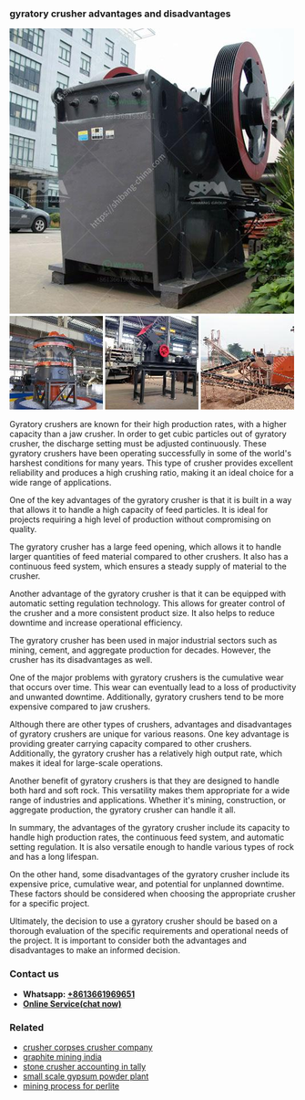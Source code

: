<h3>gyratory crusher advantages and disadvantages</h3><img src='1706755870.jpg' alt=''><p>Gyratory crushers are known for their high production rates, with a higher capacity than a jaw crusher. In order to get cubic particles out of gyratory crusher, the discharge setting must be adjusted continuously. These gyratory crushers have been operating successfully in some of the world's harshest conditions for many years. This type of crusher provides excellent reliability and produces a high crushing ratio, making it an ideal choice for a wide range of applications.</p><p>One of the key advantages of the gyratory crusher is that it is built in a way that allows it to handle a high capacity of feed particles. It is ideal for projects requiring a high level of production without compromising on quality.</p><p>The gyratory crusher has a large feed opening, which allows it to handle larger quantities of feed material compared to other crushers. It also has a continuous feed system, which ensures a steady supply of material to the crusher.</p><p>Another advantage of the gyratory crusher is that it can be equipped with automatic setting regulation technology. This allows for greater control of the crusher and a more consistent product size. It also helps to reduce downtime and increase operational efficiency.</p><p>The gyratory crusher has been used in major industrial sectors such as mining, cement, and aggregate production for decades. However, the crusher has its disadvantages as well.</p><p>One of the major problems with gyratory crushers is the cumulative wear that occurs over time. This wear can eventually lead to a loss of productivity and unwanted downtime. Additionally, gyratory crushers tend to be more expensive compared to jaw crushers.</p><p>Although there are other types of crushers, advantages and disadvantages of gyratory crushers are unique for various reasons. One key advantage is providing greater carrying capacity compared to other crushers. Additionally, the gyratory crusher has a relatively high output rate, which makes it ideal for large-scale operations.</p><p>Another benefit of gyratory crushers is that they are designed to handle both hard and soft rock. This versatility makes them appropriate for a wide range of industries and applications. Whether it's mining, construction, or aggregate production, the gyratory crusher can handle it all.</p><p>In summary, the advantages of the gyratory crusher include its capacity to handle high production rates, the continuous feed system, and automatic setting regulation. It is also versatile enough to handle various types of rock and has a long lifespan.</p><p>On the other hand, some disadvantages of the gyratory crusher include its expensive price, cumulative wear, and potential for unplanned downtime. These factors should be considered when choosing the appropriate crusher for a specific project.</p><p>Ultimately, the decision to use a gyratory crusher should be based on a thorough evaluation of the specific requirements and operational needs of the project. It is important to consider both the advantages and disadvantages to make an informed decision.</p><h3>Contact us</h3><ul><li><strong>Whatsapp:&nbsp;<a href="https://wa.me/8613661969651">+8613661969651</a></strong></li><li><a href="https://swt.shibang-china.com/?git&amp;zhl&amp;gyratory crusher advantages and disadvantages"><strong>Online Service(chat now)</strong></a></li></ul><h3>Related</h3><ul><li><a href='crusher corpses crusher company.md'>crusher corpses crusher company</a></li><li><a href='graphite mining india.md'>graphite mining india</a></li><li><a href='stone crusher accounting in tally.md'>stone crusher accounting in tally</a></li><li><a href='small scale gypsum powder plant.md'>small scale gypsum powder plant</a></li><li><a href='mining process for perlite.md'>mining process for perlite</a></li></ul>